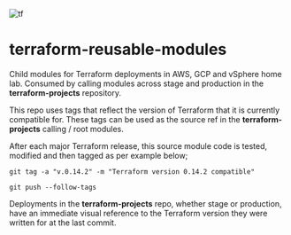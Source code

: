 ![tf](https://user-images.githubusercontent.com/45919758/85199881-af381100-b2ea-11ea-96b2-cdf29fd0b712.png)
# terraform-reusable-modules
Child modules for Terraform deployments in AWS, GCP and vSphere home lab. Consumed by calling modules across stage and production in the **terraform-projects** repository.

This repo uses tags that reflect the version of Terraform that it is currently compatible for. These tags can be used as the source ref in the **terraform-projects** calling / root modules. 

After each major Terraform release, this source module code is tested, modified and then tagged as per example below;

```
git tag -a "v.0.14.2" -m "Terraform version 0.14.2 compatible"

git push --follow-tags
```
Deployments in the **terraform-projects** repo, whether stage or production, have an immediate visual reference to the Terraform version they were written for at the last commit.
